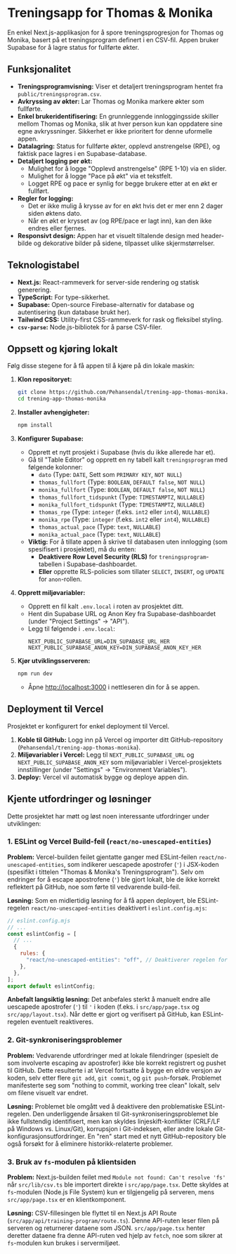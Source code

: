# Treningsapp for Thomas & Monika

En enkel Next.js-applikasjon for å spore treningsprogresjon for Thomas og Monika, basert på et treningsprogram definert i en CSV-fil. Appen bruker Supabase for å lagre status for fullførte økter.

## Funksjonalitet

*   **Treningsprogramvisning:** Viser et detaljert treningsprogram hentet fra `public/treningsprogram.csv`.
*   **Avkryssing av økter:** Lar Thomas og Monika markere økter som fullførte.
*   **Enkel brukeridentifisering:** En grunnleggende innloggingsside skiller mellom Thomas og Monika, slik at hver person kun kan oppdatere sine egne avkryssninger. Sikkerhet er ikke prioritert for denne uformelle appen.
*   **Datalagring:** Status for fullførte økter, opplevd anstrengelse (RPE), og faktisk pace lagres i en Supabase-database.
*   **Detaljert logging per økt:**
    *   Mulighet for å logge "Opplevd anstrengelse" (RPE 1-10) via en slider.
    *   Mulighet for å logge "Pace på økt" via et tekstfelt.
    *   Logget RPE og pace er synlig for begge brukere etter at en økt er fullført.
*   **Regler for logging:**
    *   Det er ikke mulig å krysse av for en økt hvis det er mer enn 2 dager siden øktens dato.
    *   Når en økt er krysset av (og RPE/pace er lagt inn), kan den ikke endres eller fjernes.
*   **Responsivt design:** Appen har et visuelt tiltalende design med header-bilde og dekorative bilder på sidene, tilpasset ulike skjermstørrelser.

## Teknologistabel

*   **Next.js:** React-rammeverk for server-side rendering og statisk generering.
*   **TypeScript:** For type-sikkerhet.
*   **Supabase:** Open-source Firebase-alternativ for database og autentisering (kun database brukt her).
*   **Tailwind CSS:** Utility-first CSS-rammeverk for rask og fleksibel styling.
*   **`csv-parse`:** Node.js-bibliotek for å parse CSV-filer.

## Oppsett og kjøring lokalt

Følg disse stegene for å få appen til å kjøre på din lokale maskin:

1.  **Klon repositoryet:**
    ```bash
    git clone https://github.com/Pehansendal/trening-app-thomas-monika.git
    cd trening-app-thomas-monika
    ```

2.  **Installer avhengigheter:**
    ```bash
    npm install
    ```

3.  **Konfigurer Supabase:**
    *   Opprett et nytt prosjekt i Supabase (hvis du ikke allerede har et).
    *   Gå til "Table Editor" og opprett en ny tabell kalt `treningsprogram` med følgende kolonner:
        *   `dato` (Type: `DATE`, Sett som `PRIMARY KEY`, `NOT NULL`)
        *   `thomas_fullfort` (Type: `BOOLEAN`, `DEFAULT false`, `NOT NULL`)
        *   `monika_fullfort` (Type: `BOOLEAN`, `DEFAULT false`, `NOT NULL`)
        *   `thomas_fullfort_tidspunkt` (Type: `TIMESTAMPTZ`, `NULLABLE`)
        *   `monika_fullfort_tidspunkt` (Type: `TIMESTAMPTZ`, `NULLABLE`)
        *   `thomas_rpe` (Type: `integer` (f.eks. `int2` eller `int4`), `NULLABLE`)
        *   `monika_rpe` (Type: `integer` (f.eks. `int2` eller `int4`), `NULLABLE`)
        *   `thomas_actual_pace` (Type: `text`, `NULLABLE`)
        *   `monika_actual_pace` (Type: `text`, `NULLABLE`)
    *   **Viktig:** For å tillate appen å skrive til databasen uten innlogging (som spesifisert i prosjektet), må du enten:
        *   **Deaktivere Row Level Security (RLS)** for `treningsprogram`-tabellen i Supabase-dashboardet.
        *   **Eller** opprette RLS-policies som tillater `SELECT`, `INSERT`, og `UPDATE` for `anon`-rollen.

4.  **Opprett miljøvariabler:**
    *   Opprett en fil kalt `.env.local` i roten av prosjektet ditt.
    *   Hent din Supabase URL og Anon Key fra Supabase-dashboardet (under "Project Settings" -> "API").
    *   Legg til følgende i `.env.local`:
        ```
        NEXT_PUBLIC_SUPABASE_URL=DIN_SUPABASE_URL_HER
        NEXT_PUBLIC_SUPABASE_ANON_KEY=DIN_SUPABASE_ANON_KEY_HER
        ```

5.  **Kjør utviklingsserveren:**
    ```bash
    npm run dev
    ```
    *   Åpne [http://localhost:3000](http://localhost:3000) i nettleseren din for å se appen.

## Deployment til Vercel

Prosjektet er konfigurert for enkel deployment til Vercel.

1.  **Koble til GitHub:** Logg inn på Vercel og importer ditt GitHub-repository (`Pehansendal/trening-app-thomas-monika`).
2.  **Miljøvariabler i Vercel:** Legg til `NEXT_PUBLIC_SUPABASE_URL` og `NEXT_PUBLIC_SUPABASE_ANON_KEY` som miljøvariabler i Vercel-prosjektets innstillinger (under "Settings" -> "Environment Variables").
3.  **Deploy:** Vercel vil automatisk bygge og deploye appen din.

## Kjente utfordringer og løsninger

Dette prosjektet har møtt og løst noen interessante utfordringer under utviklingen:

### 1. ESLint og Vercel Build-feil (`react/no-unescaped-entities`)

**Problem:**
Vercel-builden feilet gjentatte ganger med ESLint-feilen `react/no-unescaped-entities`, som indikerer uescapede apostrofer (`'`) i JSX-koden (spesifikt i tittelen "Thomas & Monika's Treningsprogram"). Selv om endringer for å escape apostrofene (`'`) ble gjort lokalt, ble de ikke korrekt reflektert på GitHub, noe som førte til vedvarende build-feil.

**Løsning:**
Som en midlertidig løsning for å få appen deployert, ble ESLint-regelen `react/no-unescaped-entities` deaktivert i `eslint.config.mjs`:

```javascript
// eslint.config.mjs
// ...
const eslintConfig = [
  // ...
  {
    rules: {
      "react/no-unescaped-entities": "off", // Deaktiverer regelen for å unngå build-feil på Vercel
    },
  },
];
export default eslintConfig;
```
**Anbefalt langsiktig løsning:**
Det anbefales sterkt å manuelt endre alle uescapede apostrofer (`'`) til `'` i koden (f.eks. i `src/app/page.tsx` og `src/app/layout.tsx`). Når dette er gjort og verifisert på GitHub, kan ESLint-regelen eventuelt reaktiveres.

### 2. Git-synkroniseringsproblemer

**Problem:**
Vedvarende utfordringer med at lokale filendringer (spesielt de som involverte escaping av apostrofer) ikke ble korrekt registrert og pushet til GitHub. Dette resulterte i at Vercel fortsatte å bygge en eldre versjon av koden, selv etter flere `git add`, `git commit`, og `git push`-forsøk. Problemet manifesterte seg som "nothing to commit, working tree clean" lokalt, selv om filene visuelt var endret.

**Løsning:**
Problemet ble omgått ved å deaktivere den problematiske ESLint-regelen. Den underliggende årsaken til Git-synkroniseringsproblemet ble ikke fullstendig identifisert, men kan skyldes linjeskift-konflikter (CRLF/LF på Windows vs. Linux/Git), korrupsjon i Git-indeksen, eller andre lokale Git-konfigurasjonsutfordringer. En "ren" start med et nytt GitHub-repository ble også forsøkt for å eliminere historikk-relaterte problemer.

### 3. Bruk av `fs`-modulen på klientsiden

**Problem:**
Next.js-builden feilet med `Module not found: Can't resolve 'fs'` når `src/lib/csv.ts` ble importert direkte i `src/app/page.tsx`. Dette skyldes at `fs`-modulen (Node.js File System) kun er tilgjengelig på serveren, mens `src/app/page.tsx` er en klientkomponent.

**Løsning:**
CSV-fillesingen ble flyttet til en Next.js API Route (`src/app/api/training-program/route.ts`). Denne API-ruten leser filen på serveren og returnerer dataene som JSON. `src/app/page.tsx` henter deretter dataene fra denne API-ruten ved hjelp av `fetch`, noe som sikrer at `fs`-modulen kun brukes i servermiljøet.

